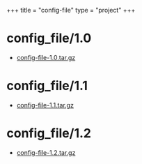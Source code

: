 +++
title = "config-file"
type = "project"
+++

# config_file/1.0
* [config-file-1.0.tar.gz](/config-file/config_file/1.0/config-file-1.0.tar.gz)

# config_file/1.1
* [config-file-1.1.tar.gz](/config-file/config_file/1.1/config-file-1.1.tar.gz)

# config_file/1.2
* [config-file-1.2.tar.gz](/config-file/config_file/1.2/config-file-1.2.tar.gz)